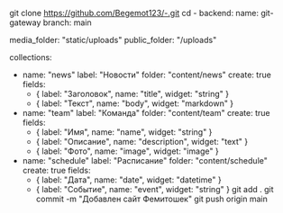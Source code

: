 git clone https://github.com/Begemot123/-.git
cd -
backend:
  name: git-gateway
  branch: main

media_folder: "static/uploads"
public_folder: "/uploads"

collections:
  - name: "news"
    label: "Новости"
    folder: "content/news"
    create: true
    fields:
      - { label: "Заголовок", name: "title", widget: "string" }
      - { label: "Текст", name: "body", widget: "markdown" }
  - name: "team"
    label: "Команда"
    folder: "content/team"
    create: true
    fields:
      - { label: "Имя", name: "name", widget: "string" }
      - { label: "Описание", name: "description", widget: "text" }
      - { label: "Фото", name: "image", widget: "image" }
  - name: "schedule"
    label: "Расписание"
    folder: "content/schedule"
    create: true
    fields:
      - { label: "Дата", name: "date", widget: "datetime" }
      - { label: "Событие", name: "event", widget: "string" }
git add .
git commit -m "Добавлен сайт Фемитошек"
git push origin main
